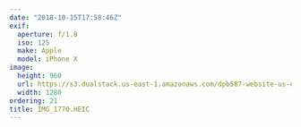 ```yaml
---
date: "2018-10-15T17:58:46Z"
exif:
  aperture: f/1.8
  iso: 125
  make: Apple
  model: iPhone X
image:
  height: 960
  url: https://s3.dualstack.us-east-1.amazonaws.com/dpb587-website-us-east-1/asset/gallery/2018-europe-trip/da22dbda-775b-621d-9523-611e7d0eeb98~1280.jpg
  width: 1280
ordering: 21
title: IMG_1770.HEIC
---
```

